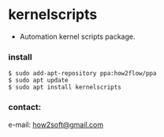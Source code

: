 # kernelscripts
- Automation kernel scripts package.

### install
```
$ sudo add-apt-repository ppa:how2flow/ppa
$ sudo apt update
$ sudo apt install kernelscripts
```

### contact:
e-mail: <how2soft@gmail.com>
